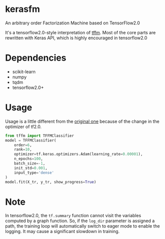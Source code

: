 # kerasfm
An arbitrary order Factorization Machine based on TensorFlow2.0

It's a tensorflow2.0-style interpretation of [tffm](https://github.com/geffy/tffm).
Most of the core parts are rewritten with Keras API, which is highly encouraged in tensorflow2.0

# Dependencies
- scikit-learn
- numpy
- tqdm
- tensorflow2.0+

# Usage
Usage is a little different from the [original one](https://github.com/geffy/tffm#usage) because of the change in the optimizer of tf2.0. 
```python
from tffm import TFFMClassifier
model = TFFMClassifier(
    order=6,
    rank=10,
    optimizer=tf.keras.optimizers.Adam(learning_rate=0.00001),
    n_epochs=100,
    batch_size=-1,
    init_std=0.001,
    input_type='dense'
)
model.fit(X_tr, y_tr, show_progress=True)
```

# Note
In tensorflow2.0, the `tf.summary` function cannot visit the variables computed by a graph function. So, if the `log_dir` parameter is assigned a path, the training loop will automatically switch to eager mode to enable the logging. It may cause a significant slowdown in training.

